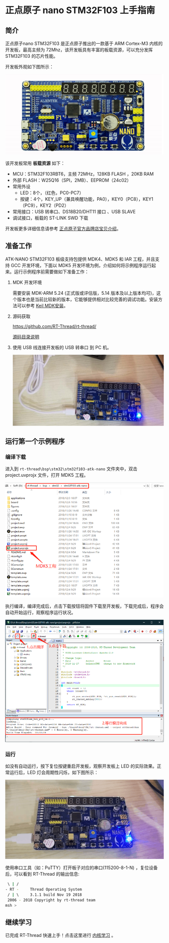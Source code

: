 # 正点原子 nano STM32F103 上手指南

## 简介

正点原子nano STM32F103 是正点原子推出的一款基于 ARM Cortex-M3 内核的开发板，最高主频为 72Mhz，该开发板具有丰富的板载资源，可以充分发挥 STM32F103 的芯片性能。

开发板外观如下图所示：

![board](figures/board.png)

该开发板常用 **板载资源** 如下：

- MCU：STM32F103RBT6，主频 72MHz，128KB FLASH ，20KB RAM
- 外部 FLASH：W25Q16（SPI，2MB）、EEPROM（24c02）
- 常用外设
    * LED：8个，（红色，PC0-PC7）
    * 按键：4个，KEY_UP（兼具唤醒功能，PA0），KEY0（PC8），KEY1（PC9），KEY2（PD2）
- 常用接口：USB 转串口、DS18B20/DHT11 接口 、USB SLAVE
- 调试接口，板载的 ST-LINK SWD 下载

开发板更多详细信息请参考 [正点原子官方品牌店宝贝介绍](https://eboard.taobao.com/index.htm)。

## 准备工作

ATK-NANO STM32F103 板级支持包提供 MDK4、MDK5 和 IAR 工程，并且支持 GCC 开发环境，下面以 MDK5 开发环境为例，介绍如何将示例程序运行起来。运行示例程序前需要做如下准备工作：

 1. MDK 开发环境

     需要安装 MDK-ARM 5.24 (正式版或评估版，5.14 版本及以上版本均可)，这个版本也是当前比较新的版本，它能够提供相对比较完善的调试功能。安装方法可以参考 [Keil MDK安装](../keil/keil.md)。

 2. 源码获取

     <https://github.com/RT-Thread/rt-thread/>

     [源码目录说明](../src_code_introduction/rtthread_dir.md)

 3. 使用 USB 线连接开发板的 USB 转串口 到 PC 机。

     ![连接到 PC](figures/usb_pc.jpg)

## 运行第一个示例程序

### 编译下载

进入到 `rt-thread\bsp\stm32\stm32f103-atk-nano` 文件夹中，双击 project.uvprojx 文件，打开 MDK5 工程。

![工程目录](figures/dir.jpg)

执行编译，编译完成后，点击下载按钮将固件下载至开发板，下载完成后，程序会自动开始运行，观察程序运行状况。

![编译下载方法](figures/project.jpg)

### 运行

如没有自动运行，按下复位按键重启开发板，观察开发板上 LED 的实际效果。正常运行后，LED 灯会周期性闪烁，如下图所示：

![run](figures/run.gif)

使用串口工具（如：PuTTY）打开板子对应的串口(115200-8-1-N) ，复位设备后，可以看到 RT-Thread 的输出信息:

```bash
 \ | /
- RT -     Thread Operating System
 / | \     3.1.1 build Nov 19 2018
 2006 - 2018 Copyright by rt-thread team
msh >
```

## 继续学习

已完成 RT-Thread 快速上手！点击这里进行 [内核学习](../../kernel/kernel-video.md) 。
